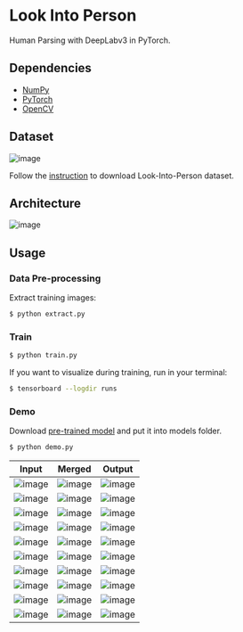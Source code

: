 # Look Into Person

Human Parsing with DeepLabv3 in PyTorch.

## Dependencies
- [NumPy](http://docs.scipy.org/doc/numpy-1.10.1/user/install.html)
- [PyTorch](https://pytorch.org/)
- [OpenCV](https://opencv-python-tutroals.readthedocs.io/en/latest/)

## Dataset

![image](https://github.com/foamliu/Look-Into-Person/raw/master/images/dataset.png)

Follow the [instruction](http://sysu-hcp.net/lip/index.php) to download Look-Into-Person dataset.

## Architecture

![image](https://github.com/foamliu/Look-Into-Person/raw/master/images/segnet.png)


## Usage
### Data Pre-processing
Extract training images:
```bash
$ python extract.py
```

### Train
```bash
$ python train.py
```

If you want to visualize during training, run in your terminal:
```bash
$ tensorboard --logdir runs
```

### Demo

Download [pre-trained model](https://github.com/foamliu/Look-Into-Person/releases/download/v1.0/model.11-0.8409.hdf5) and put it into models folder.

```bash
$ python demo.py
```

Input | Merged | Output |
|---|---|---|
|![image](https://github.com/foamliu/Look-Into-Person-v2/raw/master/images/0_image.png) | ![image](https://github.com/foamliu/Look-Into-Person-v2/raw/master/images/0_merged.png)| ![image](https://github.com/foamliu/Look-Into-Person-v2/raw/master/images/0_out.png)|
|![image](https://github.com/foamliu/Look-Into-Person-v2/raw/master/images/1_image.png) | ![image](https://github.com/foamliu/Look-Into-Person-v2/raw/master/images/1_merged.png)| ![image](https://github.com/foamliu/Look-Into-Person-v2/raw/master/images/1_out.png)|
|![image](https://github.com/foamliu/Look-Into-Person-v2/raw/master/images/2_image.png) | ![image](https://github.com/foamliu/Look-Into-Person-v2/raw/master/images/2_merged.png)| ![image](https://github.com/foamliu/Look-Into-Person-v2/raw/master/images/2_out.png)|
|![image](https://github.com/foamliu/Look-Into-Person-v2/raw/master/images/3_image.png) | ![image](https://github.com/foamliu/Look-Into-Person-v2/raw/master/images/3_merged.png)| ![image](https://github.com/foamliu/Look-Into-Person-v2/raw/master/images/3_out.png)|
|![image](https://github.com/foamliu/Look-Into-Person-v2/raw/master/images/4_image.png) | ![image](https://github.com/foamliu/Look-Into-Person-v2/raw/master/images/4_merged.png)| ![image](https://github.com/foamliu/Look-Into-Person-v2/raw/master/images/4_out.png)|
|![image](https://github.com/foamliu/Look-Into-Person-v2/raw/master/images/5_image.png) | ![image](https://github.com/foamliu/Look-Into-Person-v2/raw/master/images/5_merged.png)| ![image](https://github.com/foamliu/Look-Into-Person-v2/raw/master/images/5_out.png)|
|![image](https://github.com/foamliu/Look-Into-Person-v2/raw/master/images/6_image.png) | ![image](https://github.com/foamliu/Look-Into-Person-v2/raw/master/images/6_merged.png)| ![image](https://github.com/foamliu/Look-Into-Person-v2/raw/master/images/6_out.png)|
|![image](https://github.com/foamliu/Look-Into-Person-v2/raw/master/images/7_image.png) | ![image](https://github.com/foamliu/Look-Into-Person-v2/raw/master/images/7_merged.png)| ![image](https://github.com/foamliu/Look-Into-Person-v2/raw/master/images/7_out.png)|
|![image](https://github.com/foamliu/Look-Into-Person-v2/raw/master/images/8_image.png) | ![image](https://github.com/foamliu/Look-Into-Person-v2/raw/master/images/8_merged.png)| ![image](https://github.com/foamliu/Look-Into-Person-v2/raw/master/images/8_out.png)|
|![image](https://github.com/foamliu/Look-Into-Person-v2/raw/master/images/9_image.png) | ![image](https://github.com/foamliu/Look-Into-Person-v2/raw/master/images/9_merged.png)| ![image](https://github.com/foamliu/Look-Into-Person-v2/raw/master/images/9_out.png)|
